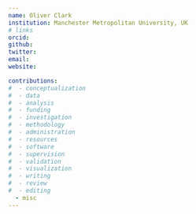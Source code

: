```yaml
---
name: Oliver Clark
institution: Manchester Metropolitan University, UK
# links
orcid:
github:
twitter:
email:
website:

contributions:
#  - ​conceptualization
#  - data
#  - analysis
#  - funding​
#  - ​investigation
#  - ​methodology
#  - administration​
#  - ​resources
#  - ​software
#  - supervision
#  - validation
#  - ​visualization
#  - writing
#  - review
#  - editing
  - misc
---
```

